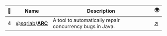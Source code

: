 |:star2: | Name | Description | 🌍|
|---|---|---|---|
|4|[@sqrlab](https://github.com/sqrlab)/[**ARC**](https://github.com/sqrlab/ARC)|A tool to automatically repair concurrency bugs in Java.|[:arrow_upper_right:](http://www.sqrlab.ca/software/arc/)|

